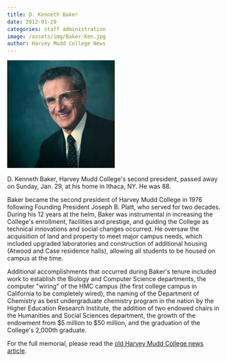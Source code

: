 ```yaml
---
title: D. Kenneth Baker
date: 2012-01-29
categories: staff administration
image: /assets/img/Baker-Ken.jpg
author: Harvey Mudd College News
---
```

![D. Kenneth Baker](/assets/img/Baker-Ken.jpg)

D. Kenneth Baker, Harvey Mudd College's second president, passed away on Sunday, Jan. 29, at his home in Ithaca, NY. He was 88.

Baker became the second president of Harvey Mudd College in 1976 following Founding President Joseph B. Platt, who served for two decades. During his 12 years at the helm, Baker was instrumental in increasing the College's enrollment, facilities and prestige, and guiding the College as technical innovations and social changes occurred. He oversaw the acquisition of land and property to meet major campus needs, which included upgraded laboratories and construction of additional housing (Atwood and Case residence halls), allowing all students to be housed on campus at the time.

Additional accomplishments that occurred during Baker's tenure included work to establish the Biology and Computer Science departments, the computer "wiring" of the HMC campus (the first college campus in California to be completely wired), the naming of the Department of Chemistry as best undergraduate chemistry program in the nation by the Higher Education Research Institute, the addition of two endowed chairs in the Humanities and Social Sciences department, the growth of the endowment from $5 million to $50 million, and the graduation of the College's 2,000th graduate.

For the full memorial, please read the [old Harvey Mudd College news article](https://www.hmc.edu/old-news/baker-ken-death-20112.php).
